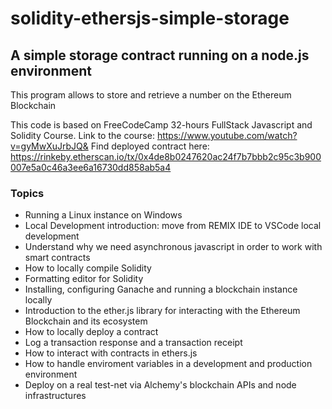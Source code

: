 # solidity-ethersjs-simple-storage
## A simple storage contract running on a node.js environment

This program allows to store and retrieve a number on the Ethereum Blockchain

This code is based on FreeCodeCamp 32-hours FullStack Javascript and Solidity Course.
Link to the course: https://www.youtube.com/watch?v=gyMwXuJrbJQ&
Find deployed contract here: https://rinkeby.etherscan.io/tx/0x4de8b0247620ac24f7b7bbb2c95c3b900007e5a0c46a3ee6a16730dd858ab5a4

### Topics

- Running a Linux instance on Windows
- Local Development introduction: move from REMIX IDE to VSCode local development
- Understand why we need asynchronous javascript in order to work with smart contracts
- How to locally compile Solidity
- Formatting editor for Solidity
- Installing, configuring Ganache and running a blockchain instance locally
- Introduction to the ether.js library for interacting with the Ethereum Blockchain and its ecosystem
- How to locally deploy a contract
- Log a transaction response and a transaction receipt
- How to interact with contracts in ethers.js
- How to handle enviroment variables in a development and production environment
- Deploy on a real test-net via Alchemy's blockchain APIs and node infrastructures
